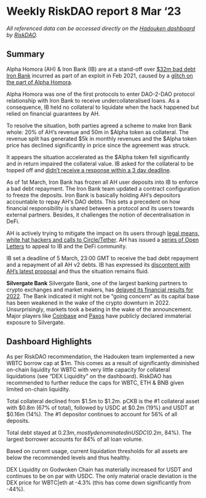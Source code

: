# Weekly RiskDAO report 8 Mar ‘23
*All referenced data can be accessed directly on the [Hadouken dashboard](https://hadouken.riskdao.org) by [RiskDAO](https://riskdao.org).*

## Summary

Alpha Homora (AH) & Iron Bank (IB) are at a stand-off over [$32m bad debt Iron Bank](https://twitter.com/ibdotxyz/status/1631310583764242432?s=46&t=dEewO-zemXyQWlz3wmtKeQ) incurred as part of an exploit in  Feb 2021, caused by a [glitch on the part of Alpha Homora](https://www.theblock.co/linked/94809/alpha-homora-exploited-for-37-5m).

Alpha Homora was one of the first protocols to enter DAO-2-DAO protocol relationship with Iron Bank to receive undercollateralised loans. As a consequence, IB held no collateral to liquidate when the hack happened but relied on financial guarantees by AH.

To resolve the situation, both parties agreed a scheme to make Iron Bank whole: 20% of AH‘s revenue and 50m in $Alpha token as collateral. The revenue split has generated $5k in monthly revenues and the $Alpha  token price has declined significantly in price since the agreement was struck. 

It appears the situation accelerated as the $Alpha token fell significantly and in return impaired the collateral value. IB asked for the collateral to be topped off and [didn’t receive a response within a 3 day deadline](https://twitter.com/ibdotxyz/status/1631595666161160194?s=46&t=dEewO-zemXyQWlz3wmtKeQ). 

As of 1st March, Iron Bank has frozen all AH user deposits into IB to enforce a bad debt repayment. The Iron Bank team updated a contract configuration to freeze the deposits. Iron Bank is basically holding AH‘s depositors accountable to repay AH‘s DAO debts. This sets a precedent on how financial responsibility is shared between a protocol and its users towards external partners. Besides, it challenges the notion of decentralisation in DeFi.

AH is actively trying to mitigate the impact on its users through [legal means, white hat hackers and calls to Circle/Tether](https://twitter.com/alpha_homorav2/status/1632018215416250369?s=46&t=dEewO-zemXyQWlz3wmtKeQ). AH has issued a [series of Open Letters](https://blog.alphaventuredao.io) to appeal to IB and the DeFi community.

IB set a deadline of 5 March, 23:00 GMT to receive the bad debt repayment and a repayment of all AH v2 debts. IB has expressed its [discontent with AH’s latest proposal](https://twitter.com/ibdotxyz/status/1633037005113405441?t=80cpCzj51Ai9ahtDo93vYQ&s=35) and thus the situation remains fluid.


**Silvergate Bank**
Silvergate Bank, one of the largest banking partners to crypto exchanges and market makers, has [delayed its financial results for 2022](https://twitter.com/tier10k/status/1631050742566977538?s=20). The Bank indicated it might not be “going concern” as its capital base has been weakened in the wake of the crypto downturn in 2022. Unsurprisingly, markets took a beating in the wake of the announcement. Major players like [Coinbase](https://twitter.com/CoinDesk/status/1632473962792853504?s=20) and [Paxos](https://twitter.com/PaxosGlobal/status/1631294873570799617?s=20) have publicly declared immaterial exposure to  Silvergate.

## Dashboard Highlights

As per RiskDAO recommendation, the Hadouken team implemented a new WBTC borrow cap at $1m. This comes as a result of significantly diminished on-chain liquidity for WBTC with very little capacity for collateral liquidations (see “DEX Liquidity” on the dashboard). RiskDAO has recommended to further reduce the caps for WBTC, ETH & BNB given limited on-chain liquidity.

Total collateral declined from $1.5m to $1.2m. pCKB is the #1 collateral asset with $0.8m (67% of total), followed by USDC at $0.2m (19%) and USDT at $0.16m (14%). The #1 depositor continues to account for 56% of all deposits. 

Total debt stayed at $0.23m, mostly denominated in USDC ($0.2m, 84%). The largest borrower accounts for 84% of all loan volume.

Based on current usage, current liquidation thresholds for all assets are below the recommended levels and thus healthy.

DEX Liquidity on Godwoken Chain has materially increased for USDT and continues to be on par with USDC. The only material oracle deviation is the DEX price for WBTC|eth at -4.3% (this has come down significantly from -44%). 
